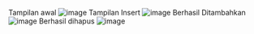 Tampilan awal
![image](https://github.com/user-attachments/assets/f808b25e-1bea-44fe-9b28-a39f70a3b4e9)
Tampilan Insert
![image](https://github.com/user-attachments/assets/f1180fb9-feda-4d15-a0b9-f6424f44f6ad)
Berhasil Ditambahkan
![image](https://github.com/user-attachments/assets/2657bfa8-8ee0-4df9-b220-798dc031c637)
Berhasil dihapus
![image](https://github.com/user-attachments/assets/909e50a2-5132-4bfe-b342-9a209705a4c2)
